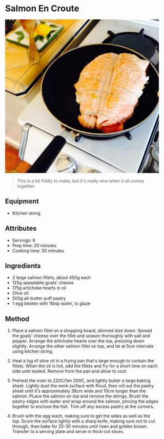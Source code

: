 # Salmon En Croute

![](./salmon.jpg)

> This is a bit fiddly to make, but it's really nice when it all comes together.

## Equipment

- Kitchen string

## Attributes

- Servings: 8
- Prep time: 20 minutes
- Cooking time: 30 minutes

## Ingredients

- 2 large salmon fillets, about 450g each
- 125g speadable goats' cheese
- 175g artichoke hearts in oil
- Olive oil
- 500g all-butter puff pastry
- 1 egg beaten with 1tbsp water, to glaze

## Method

1. Place a salmon fillet on a shopping board, skinned size down. Spread the goats' cheese over the fillet and season thoroughly with salt and pepper. Arrange the artichoke hearts over the top, pressing down slightly. Arrange the other salmon fillet on top, and tie at 5cm intervals using kitchen string.

2. Heat a lug of olive oil in a frying pan that's large enough to contain the fillets. When the oil is hot, add the fillets and fry for a short time on each side until sealed. Remove from the pan and allow to cool.

3. Preheat the oven to 220C/fan 200C, and lightly butter a large baking sheet. Lightly dust the work surface with floud, then roll out the pastry sheet until it's approximately 38cm wide and 10cm longer than the salmon. PLace the salmon on top and remove the strings. Brush the pastry edges with water and wrap around the salmon, pincing the edges together to enclose the fish. Trim off any excess pastry at the corners.

4. Brush with the egg wash, making sure to get the sides as well as the top. Score the surface lightly with a sharp knife, making sure not to cut through, then bake for 25-30 minutes until risen and golden brown. Transfer to a serving plate and serve in thick-cut slices.
